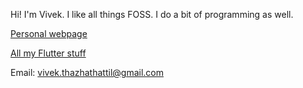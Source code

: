 Hi! I'm Vivek. I like all things FOSS. I do a bit of programming as well.

[Personal webpage](https://vivekthazhathattil.github.io/portfolio/)

[All my Flutter stuff](https://gitlab.com/VivekThazhathattil/)

Email: vivek.thazhathattil@gmail.com
